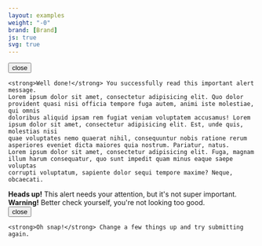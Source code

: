 ```yaml
---
layout: examples
weight: "-0"
brand: [Brand]
js: true
svg: true
---
```


<div class="alert js-alert alert-success" role="alert">
	<button type="button" class="alert-close js-alertclose icon icon-cross" data-grunticon-embed>close</button>

	<strong>Well done!</strong> You successfully read this important alert message.
	Lorem ipsum dolor sit amet, consectetur adipisicing elit. Quo dolor provident quasi nisi officia tempore fuga autem, animi iste molestiae, qui omnis
	doloribus aliquid ipsam rem fugiat veniam voluptatem accusamus! Lorem ipsum dolor sit amet, consectetur adipisicing elit. Est, unde quis, molestias nisi
	quae voluptates nemo quaerat nihil, consequuntur nobis ratione rerum asperiores eveniet dicta maiores quia nostrum. Pariatur, natus.
	Lorem ipsum dolor sit amet, consectetur adipisicing elit. Fuga, magnam illum harum consequatur, quo sunt impedit quam minus eaque saepe voluptas
	corrupti voluptatum, sapiente dolor sequi tempore maxime? Neque, obcaecati.
</div>

<div class="alert js-alert alert-info" role="alert">
	<strong>Heads up!</strong> This alert needs your attention, but it's not super important.
</div>

<div class="alert js-alert alert-warning" role="alert">
	<strong>Warning!</strong> Better check yourself, you're not looking too good.
</div>

<div class="alert js-alert alert-danger" role="alert">
	<button type="button" class="alert-close js-alertclose icon icon-cross" data-grunticon-embed>close</button>

	<strong>Oh snap!</strong> Change a few things up and try submitting again.
</div>